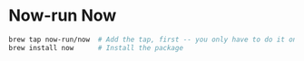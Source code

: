 # Now-run Now

```bash
brew tap now-run/now  # Add the tap, first -- you only have to do it once.
brew install now      # Install the package
```
